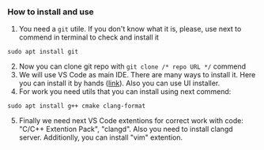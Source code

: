 ### How to install and use
1. You need a `git` utile. If you don't know what it is, please, use next to commend in terminal to check and install it
```
sudo apt install git
```
2. Now you can clone git repo with `git clone /* repo URL */` commend
3. We will use VS Code as main IDE. There are many ways to install it. Here you can install it by hands ([link](https://code.visualstudio.com/)). Also you can use UI installer.
4. For work you need utils that you can install using next commend:
```
sudo apt install g++ cmake clang-format
```
5. Finally we need next VS Code extentions for correct work with code: "C/C++ Extention Pack", "clangd". Also you need to install clangd server. Additionlly, you can install "vim" extention.